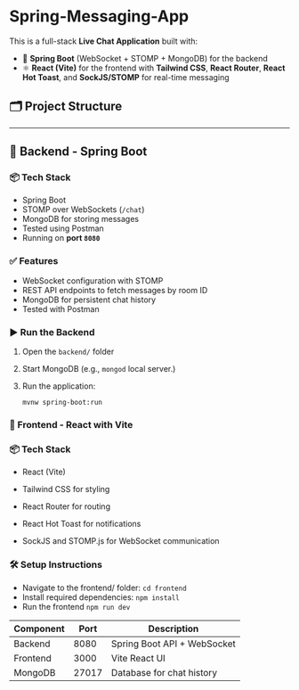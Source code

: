 # Spring-Messaging-App

This is a full-stack **Live Chat Application** built with:

- 🧠 **Spring Boot** (WebSocket + STOMP + MongoDB) for the backend
- ⚛️ **React (Vite)** for the frontend with **Tailwind CSS**, **React Router**, **React Hot Toast**, and **SockJS/STOMP** for real-time messaging

## 🗂 Project Structure
---

## 🚀 Backend - Spring Boot

### 📦 Tech Stack

- Spring Boot
- STOMP over WebSockets (`/chat`)
- MongoDB for storing messages
- Tested using Postman
- Running on **port `8080`**

### ✅ Features

- WebSocket configuration with STOMP
- REST API endpoints to fetch messages by room ID
- MongoDB for persistent chat history
- Tested with Postman

### ▶️ Run the Backend

1. Open the `backend/` folder
2. Start MongoDB (e.g., `mongod` local server.)
3. Run the application:

   `mvnw spring-boot:run`

### 🎨 Frontend - React with Vite
### 📦 Tech Stack
- React (Vite)

- Tailwind CSS for styling

- React Router for routing

- React Hot Toast for notifications

- SockJS and STOMP.js for WebSocket communication

### 🛠 Setup Instructions
- Navigate to the frontend/ folder:
 `cd frontend`
- Install required dependencies:
 `npm install`
- Run the frontend
 `npm run dev`


| Component | Port  | Description                 |
| --------- | ----- | --------------------------- |
| Backend   | 8080  | Spring Boot API + WebSocket |
| Frontend  | 3000  | Vite React UI               |
| MongoDB   | 27017 | Database for chat history   |


